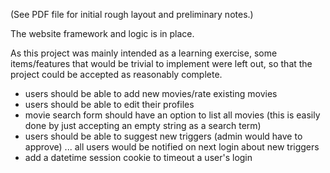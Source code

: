 (See PDF file for initial rough layout and preliminary notes.)

The website framework and logic is in place. 

As this project was mainly intended as a learning exercise,
some items/features that would be trivial to implement
were left out, so that the project could be accepted as
reasonably complete.
- users should be able to add new movies/rate existing movies
- users should be able to edit their profiles
- movie search form should have an option to list all movies
  (this is easily done by just accepting an empty string as a
  search term)
- users should be able to suggest new triggers (admin would have
  to approve) ... all users would be notified on next login
  about new triggers
- add a datetime session cookie to timeout a user's login
